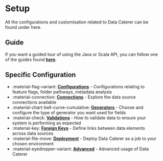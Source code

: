 # Setup

All the configurations and customisation related to Data Caterer can be found under here.

## Guide

If you want a guided tour of using the Java or Scala API, you can follow one of the guides found [**here**](guide/index.md).

## Specific Configuration

<div class="grid cards" markdown>

- :material-flag-variant: __[Configurations]__ - Configurations relating to feature flags, folder pathways, metadata
  analysis
- :material-connection: __[Connections]__ - Explore the data source connections available
- :material-chart-bell-curve-cumulative: __[Generators]__ - Choose and configure the type of generator you want used for
  fields
- :material-check: __[Validations]__ - How to validate data to ensure your system is performing as expected
- :material-key: __[Foreign Keys]__ - Define links between data elements across data sources
- :material-file-move: __[Deployment]__ - Deploy Data Caterer as a job to your chosen environment
- :material-eyedropper-variant: __[Advanced]__ - Advanced usage of Data Caterer

</div>

  [Configurations]: configuration.md
  [Connections]: connection/connection.md
  [Generators]: generator/generator.md
  [Validations]: validation/validation.md
  [Foreign Keys]: foreign-key/foreign-key.md
  [Deployment]: deployment/deployment.md
  [Advanced]: advanced/advanced.md
